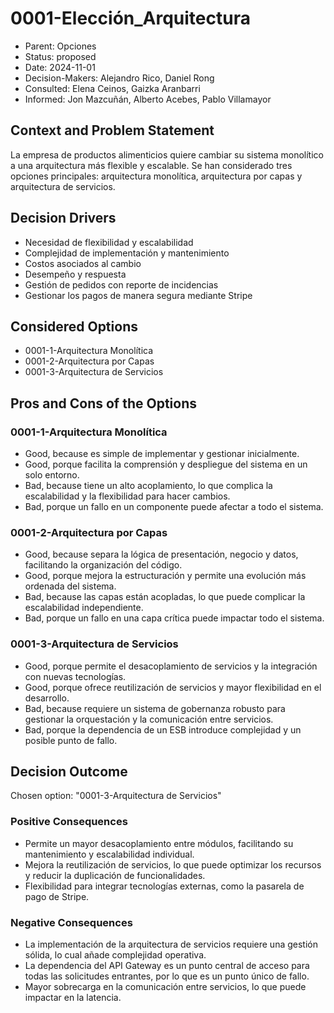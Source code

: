 # 0001-Elección_Arquitectura
* Parent: Opciones
* Status: proposed
* Date: 2024-11-01
* Decision-Makers: Alejandro Rico, Daniel Rong
* Consulted: Elena Ceinos, Gaizka Aranbarri
* Informed: Jon Mazcuñán, Alberto Acebes, Pablo Villamayor



## Context and Problem Statement

La empresa de productos alimenticios quiere cambiar su sistema monolítico a una arquitectura más flexible y escalable. Se han considerado tres opciones principales: arquitectura monolítica, arquitectura por capas y arquitectura de servicios. 

## Decision Drivers

* Necesidad de flexibilidad y escalabilidad
* Complejidad de implementación y mantenimiento
* Costos asociados al cambio
* Desempeño y respuesta
* Gestión de pedidos con reporte de incidencias
* Gestionar los pagos de manera segura mediante Stripe


## Considered Options

* 0001-1-Arquitectura Monolítica
* 0001-2-Arquitectura por Capas
* 0001-3-Arquitectura de Servicios 


## Pros and Cons of the Options

### 0001-1-Arquitectura Monolítica

* Good, because es simple de implementar y gestionar inicialmente.
* Good, porque facilita la comprensión y despliegue del sistema en un solo entorno.
* Bad, because tiene un alto acoplamiento, lo que complica la escalabilidad y la flexibilidad para hacer cambios.
* Bad, porque un fallo en un componente puede afectar a todo el sistema.

### 0001-2-Arquitectura por Capas

* Good, because separa la lógica de presentación, negocio y datos, facilitando la organización del código.
* Good, porque mejora la estructuración y permite una evolución más ordenada del sistema.
* Bad, because las capas están acopladas, lo que puede complicar la escalabilidad independiente.
* Bad, porque un fallo en una capa crítica puede impactar todo el sistema.

### 0001-3-Arquitectura de Servicios 

* Good, porque permite el desacoplamiento de servicios y la integración con nuevas tecnologías.
* Good, porque ofrece reutilización de servicios y mayor flexibilidad en el desarrollo.
* Bad, because requiere un sistema de gobernanza robusto para gestionar la orquestación y la comunicación entre servicios.
* Bad, porque la dependencia de un ESB introduce complejidad y un posible punto de fallo.


## Decision Outcome

Chosen option: "0001-3-Arquitectura de Servicios"

### Positive Consequences

* Permite un mayor desacoplamiento entre módulos, facilitando su mantenimiento y escalabilidad individual.
* Mejora la reutilización de servicios, lo que puede optimizar los recursos y reducir la duplicación de funcionalidades.
* Flexibilidad para integrar tecnologías externas, como la pasarela de pago de Stripe.

### Negative Consequences

* La implementación de la arquitectura de servicios requiere una gestión sólida, lo cual añade complejidad operativa.
* La dependencia del API Gateway es un punto central de acceso para todas las solicitudes entrantes, por lo que es un punto único de fallo.
* Mayor sobrecarga en la comunicación entre servicios, lo que puede impactar en la latencia.

